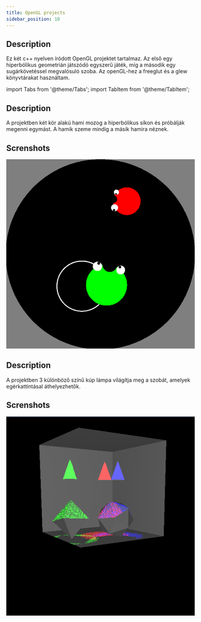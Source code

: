 ```yaml
---
title: OpenGL projects
sidebar_position: 10
---
```



## Description

Ez két c++ nyelven íródott OpenGL projektet tartalmaz. Az első egy hiperbólikus geometrián játszódó egyszerű játék, míg a második egy sugárkövetéssel megvalósuló szoba. Az openGL-hez a freeglut és a glew könyvtárakat használtam.

import Tabs from '@theme/Tabs';
import TabItem from '@theme/TabItem';

<Tabs>
<TabItem value="hiperbol" label="Hiperbólikus játék" default>

## Description

A projektben két kör alakú hami mozog a hiperbólikus síkon és próbálják megenni egymást. A hamik szeme mindig a másik hamira néznek.

## Screnshots
![OpenGL Ray trace](../static/img/opengl-1.png)

</TabItem>

<TabItem value="raytrace" label="Sugárkövetés">

## Description

A projektben 3 különböző színű kúp lámpa világítja meg a szobát, amelyek egérkattintásal áthelyezhetők.

## Screnshots
![OpenGL Ray trace](../static/img/opengl-2.png)


</TabItem>
</Tabs>